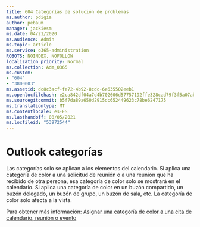 ```yaml
---
title: 604 Categorías de solución de problemas
ms.author: pdigia
author: pebaum
manager: jackiesm
ms.date: 04/21/2020
ms.audience: Admin
ms.topic: article
ms.service: o365-administration
ROBOTS: NOINDEX, NOFOLLOW
localization_priority: Normal
ms.collection: Adm_O365
ms.custom:
- "604"
- "3800003"
ms.assetid: dc8c3acf-fe72-4b92-8cdc-6a635502eeb1
ms.openlocfilehash: e2ca842df04a7d4b702606d57757192ffe328cad79f3f5a07abc450f8ff92288
ms.sourcegitcommit: b5f7da89a650d2915dc652449623c78be6247175
ms.translationtype: MT
ms.contentlocale: es-ES
ms.lasthandoff: 08/05/2021
ms.locfileid: "53972544"
---
```

# <a name="outlook-categories"></a>Outlook categorías

Las categorías solo se aplican a los elementos del calendario. Si aplica una categoría de color a una solicitud de reunión o a una reunión que ha recibido de otra persona, esa categoría de color solo se mostrará en el calendario.  Si aplica una categoría de color en un buzón compartido, un buzón delegado, un buzón de grupo, un buzón de sala, etc. La categoría de color solo afecta a la vista.

Para obtener más información: [Asignar una categoría de color a una cita de calendario, reunión o evento](https://support.microsoft.com/office/750596d9-707d-4412-8c0e-7fdc0fc52527)
